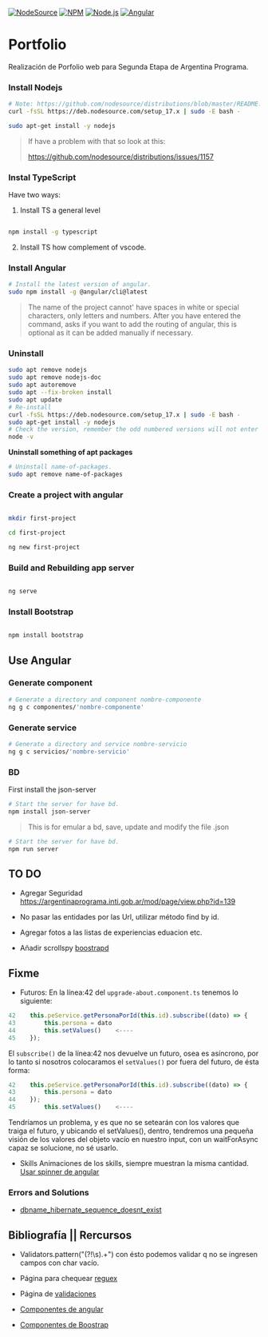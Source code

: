 [![NodeSource](https://img.shields.io/badge/N-NodeSource-success)](https://nodesource.com)
[![NPM](https://img.shields.io/badge/npm-v8.1.4-red)](https://www.npmjs.com/)
[![Node.js](https://img.shields.io/badge/Node.js-v17.2.0-brightgreen)](https://nodejs.org/es/)
[![Angular](https://img.shields.io/badge/Angular-v13.0.3-red)](https://angular.io/)


# Portfolio
Realización de Porfolio web para Segunda Etapa de Argentina Programa.

### Install Nodejs

```sh
# Note: https://github.com/nodesource/distributions/blob/master/README.md#deb
curl -fsSL https://deb.nodesource.com/setup_17.x | sudo -E bash -

sudo apt-get install -y nodejs

```

>If have a problem with that so look at this:
>
>https://github.com/nodesource/distributions/issues/1157


### Instal TypeScript

Have two ways:

1. Install TS a general level

```sh

npm install -g typescript

```

2. Install TS how complement of vscode.


### Install Angular 

```sh
# Install the latest version of angular.
sudo npm install -g @angular/cli@latest

```
> The name of the project cannot' have spaces in white or special characters, only letters and numbers. After you have entered the command, asks if you want to add the routing of angular, this is optional as it can be added manually if necessary.

### Uninstall

```sh 
sudo apt remove nodejs
sudo apt remove nodejs-doc
sudo apt autoremove
sudo apt --fix-broken install
sudo apt update 
# Re-install
curl -fsSL https://deb.nodesource.com/setup_17.x | sudo -E bash -
sudo apt-get install -y nodejs
# Check the version, remember the odd numbered versions will not enter LTS status and not be used for production.
node -v
```

**Uninstall something of apt packages**

```sh
# Uninstall name-of-packages.
sudo apt remove name-of-packages

```

### Create a project with angular

```sh

mkdir first-project

cd first-project

ng new first-project

```

### Build and Rebuilding app server

```sh

ng serve

```
### Install Bootstrap

```sh

npm install bootstrap

```


## Use Angular


### Generate component

```sh
# Generate a directory and component nombre-componente
ng g c componentes/'nombre-componente'

```

### Generate service

```sh
# Generate a directory and service nombre-servicio
ng g c servicios/'nombre-servicio'

```

### BD

First install the json-server

```sh
# Start the server for have bd.
npm install json-server

```

> This is for emular a bd, save, update and modify the file .json

```sh
# Start the server for have bd.
npm run server

```

## TO DO

* Agregar Seguridad https://argentinaprograma.inti.gob.ar/mod/page/view.php?id=139

* No pasar las entidades por las Url, utilizar método find by id.

* Agregar  fotos a las listas de experiencias eduacion etc.

* Añadir scrollspy [boostrapd](https://getbootstrap.com/docs/5.2/components/scrollspy/)


## Fixme

* Futuros:
En la línea:42 del `upgrade-about.component.ts` tenemos lo siguiente:

```js
42    this.peService.getPersonaPorId(this.id).subscribe((dato) => {
43        this.persona = dato
44        this.setValues()    <----
45    });
```

El `subscribe()` de la línea:42 nos devuelve un futuro, osea es asíncrono, por lo tanto si nosotros colocaramos el `setValues()` por fuera del futuro, de ésta forma:

```js
42    this.peService.getPersonaPorId(this.id).subscribe((dato) => {
43        this.persona = dato
44    });
45        this.setValues()    <----
```

Tendríamos un problema, y es que no se setearán con los valores que traiga el futuro, y ubicando el setValues(), dentro, tendremos una pequeña visión de los valores del objeto vacío en nuestro input, con un waitForAsync capaz se solucione, no sé usarlo.

* Skills
Animaciones de los skills, siempre muestran la misma cantidad.
[Usar spinner de angular](https://v13.material.angular.io/components/progress-spinner/examples)

### Errors and Solutions

* [dbname_hibernate_sequence_doesnt_exist](https://www.yawintutor.com/java-sql-sqlsyntaxerrorexception-table-dbname-hibernate_sequence-doesnt-exist/)


## Bibliografía || Rercursos

* Validators.pattern("\(?!\\s).+")  con ésto podemos validar q no se ingresen campos con char vacío. 

* Página para chequear [reguex](https://regex101.com/r/gC0xA6/31)

* Página de [validaciones](https://code.tutsplus.com/es/tutorials/angular-form-validation-with-reactive-and-template-driven-forms--cms-32131)

* [Componentes de angular](https://v13.material.angular.io/components/categories)

* [Componentes de Boostrap](https://getbootstrap.com/docs/5.2/components/accordion/ )
